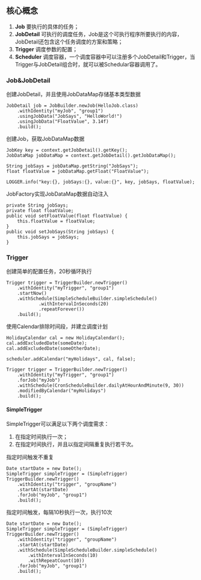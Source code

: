 ## 核心概念

1. **Job** 要执行的具体的任务；
2. **JobDetail** 可执行的调度任务，Job是这个可执行程序所要执行的内容，JobDetail还包含这个任务调度的方案和策略；
3. **Trigger** 调度参数的配置；
4. **Scheduler** 调度容器，一个调度容器中可以注册多个JobDetail和Trigger，当Trigger与JobDetail组合时，就可以被Schedular容器调用了。

### Job&JobDetail

创建JobDetail，并且使用JobDataMap存储基本类型数据

    JobDetail job = JobBuilder.newJob(HelloJob.class)
        .withIdentity("myJob", "group1")
        .usingJobData("JobSays", "HelloWorld!")
        .usingJobData("FloatValue", 3.14f)
        .build();

创建Job，获取JobDataMap数据

    JobKey key = context.getJobDetail().getKey();
    JobDataMap jobDataMap = context.getJobDetail().getJobDataMap();

    String jobSays = jobDataMap.getString("JobSays");
    float floatValue = jobDataMap.getFloat("FloatValue");

    LOGGER.info("key:{}, jobSays:{}, value:{}", key, jobSays, floatValue);

JobFactory实现JobDataMap数据自动注入

    private String jobSays;
    private float floatValue;
    public void setFloatValue(float floatValue) {
        this.floatValue = floatValue;
    }
    public void setJobSays(String jobSays) {
        this.jobSays = jobSays;
    }


### Trigger 

创建简单的配置任务，20秒循环执行

    Trigger trigger = TriggerBuilder.newTrigger()
        .withIdentity("myTrigger", "group1")
        .startNow()
        .withSchedule(SimpleScheduleBuilder.simpleSchedule()
                .withIntervalInSeconds(20)
                .repeatForever())
        .build();

使用Calendar排除时间段，并建立调度计划

    HolidayCalendar cal = new HolidayCalendar();
    cal.addExcludedDate(someDate);
    cal.addExcludedDate(someOtherDate);
    
    scheduler.addCalendar("myHolidays", cal, false);
    
    Trigger trigger = TriggerBuilder.newTrigger()
        .withIdentity("myTrigger", "group1")
        .forJob("myJob")
        .withSchedule(CronScheduleBuilder.dailyAtHourAndMinute(9, 30))
        .modifiedByCalendar("myHolidays")
        .build();
        
#### SimpleTrigger

SimpleTrigger可以满足以下两个调度需求：  
1. 在指定时间执行一次；
2. 在指定时间执行，并且以指定间隔重复执行若干次。

指定时间触发不重复

    Date startDate = new Date();
    SimpleTrigger simpleTrigger = (SimpleTrigger) TriggerBuilder.newTrigger()
        .withIdentity("trigger", "groupName")
        .startAt(startDate)
        .forJob("myJob", "group1")
        .build();
        
指定时间触发，每隔10秒执行一次，执行10次

    Date startDate = new Date();
    SimpleTrigger simpleTrigger = (SimpleTrigger) TriggerBuilder.newTrigger()
        .withIdentity("trigger", "groupName")
        .startAt(startDate)
        .withSchedule(SimpleScheduleBuilder.simpleSchedule()
            .withIntervalInSeconds(10)
            .withRepeatCount(10))
        .forJob("myJob", "group1")
        .build();        
    
    
    